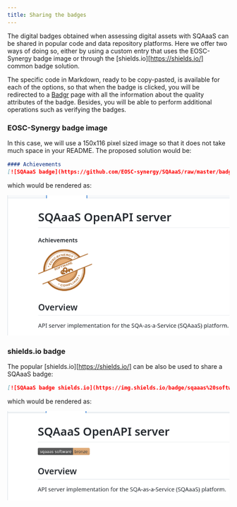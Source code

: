 ```yaml
---
title: Sharing the badges
---
```


The digital badges obtained when assessing digital assets with SQAaaS can be
shared in popular code and data repository platforms. Here we offer two ways of
doing so, either by using a custom entry that uses the EOSC-Synergy badge image
or through the [shields.io][https://shields.io/] common badge solution. 

The specific code in Markdown, ready to be copy-pasted, is available for each
of the options, so that when the badge is clicked, you will be redirected to a
[Badgr](https://info.badgr.com/) page with all the information about the
quality attributes of the badge. Besides, you will be able to perform
additional operations such as verifying the badges.

### EOSC-Synergy badge image

In this case, we will use a 150x116 pixel sized image so that it does not take
much space in your README. The proposed solution would be:

```markdown
#### Achievements 
[![SQAaaS badge](https://github.com/EOSC-synergy/SQAaaS/raw/master/badges/badges_150x116/badge_software_bronze.png)](https://eu.badgr.com/public/assertions/bw3v-fVCR6eJoMjwG11afw "SQAaaS bronze badge achieved")
```

which would be rendered as:
<p align="center">
  <img src="/img/badge_share_image.png"/>
</p>

### shields.io badge

The popular [shields.io][https://shields.io/] can be also be used to share a
SQAaaS badge:

```markdown
[![SQAaaS badge shields.io](https://img.shields.io/badge/sqaaas%20software-bronze-e6ae77)](https://eu.badgr.com/public/assertions/bw3v-fVCR6eJoMjwG11afw "SQAaaS bronze badge achieved")
```

which would be rendered as:
<p align="center">
  <img src="/img/badge_share_shields.png"/>
</p>
